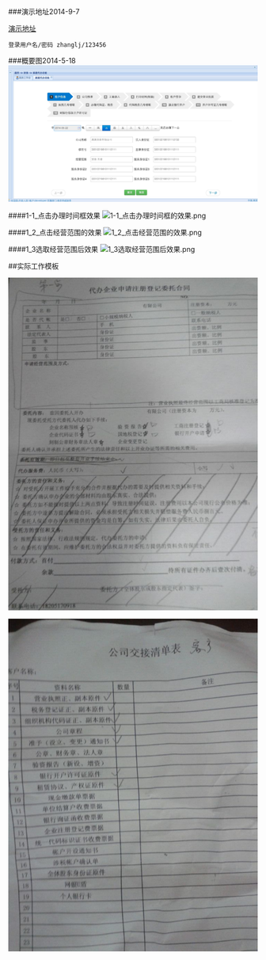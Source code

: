 ###演示地址2014-9-7

[演示地址](http://69.163.40.157:8080/pms/login.do?reqCode=init)

	登录用户名/密码 zhanglj/123456

###概要图2014-5-18
![新增页面效果图](pic/0518.jpg)


####1-1_点击办理时间框效果
![1-1_点击办理时间框的效果.png](http://33.media.tumblr.com/91263a3e27d5b45756a56d50ad66a9fb/tumblr_nbk7wfSPpQ1sbcvr8o1_1280.png)

####1_2_点击经营范围的效果
![1_2_点击经营范围的效果.png](https://38.media.tumblr.com/b2fecd7893527d3010b3e35d693b738a/tumblr_nbk7xswYSU1sbcvr8o1_1280.png)


####1_3选取经营范围后效果
![1_3选取经营范围后效果.png](https://38.media.tumblr.com/66d096d609f7de17536238508e475611/tumblr_nbk7ywF6Ax1sbcvr8o1_1280.png)

##实际工作模板

![委托合同](pic/0525.jpg)

![交接清单](pic/jjqd.jpg)
